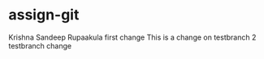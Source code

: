 # assign-git
Krishna Sandeep Rupaakula
first change
This is a change on testbranch 2
testbranch change

